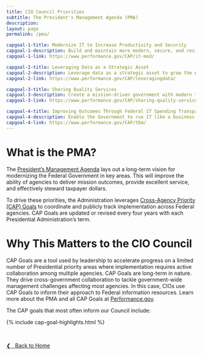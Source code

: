 ```yaml
---
title: CIO Council Priorities
subtitle: The President's Management Agenda (PMA)
description:
layout: page
permalink: /pma/

capgoal-1-title: Modernize IT to Increase Productivity and Security
capgoal-1-description: Build and maintain more modern, secure, and resilient IT to enhance mission delivery and productivity – driving value by increasing efficiencies of Government IT.
capgoal-1-link: https://www.performance.gov/CAP/it-mod/

capgoal-2-title: Leveraging Data as a Strategic Asset
capgoal-2-description: Leverage data as a strategic asset to grow the economy, increase the effectiveness of the Federal Government, facilitate oversight, and promote transparency.
capgoal-2-link: https://www.performance.gov/CAP/leveragingdata/

capgoal-3-title: Sharing Quality Services
capgoal-3-description: Create a mission-driven government with modern technology and services that enable the workforce to better serve the American taxpayer.
capgoal-3-link: https://www.performance.gov/CAP/sharing-quality-services/

capgoal-4-title: Improving Outcomes Through Federal IT Spending Transparency
capgoal-4-description: Enable the Government to run IT like a business, drive innovation & business transformation, improve services to citizens, add cost transparency, and increase accountability.
capgoal-4-link: https://www.performance.gov/CAP/tbm/
---
```


# What is the PMA? #
The [President’s Management Agenda](https://www.performance.gov/PMA/PMA.html) lays out a long-term vision for modernizing the Federal Government in key areas. This will improve the ability of agencies to deliver mission outcomes, provide excellent service, and effectively steward taxpayer dollars.

To drive these priorities, the Administration leverages [Cross-Agency Priority (CAP) Goals](https://www.performance.gov/CAP/overview/) to coordinate and publicly track implementation across Federal agencies. CAP Goals are updated or revised every four years with each Presidential Administration’s term.

# Why This Matters to the CIO Council #
CAP Goals are a tool used by leadership to accelerate progress on a limited number of Presidential priority areas where implementation requires active collaboration among multiple agencies. CAP Goals are long-term in nature. They drive cross-government collaboration to tackle government-wide management challenges affecting most agencies. In this case, CIOs use CAP Goals to inform their approach to Federal information resources. Learn more about the PMA and all CAP Goals at [Performance.gov]( https://www.performance.gov/).

The CAP goals that most often inform our Council include:

  {% include cap-goal-highlights.html %}

&nbsp;

<a href="{{site.baseurl}}">&#10094; &nbsp; Back to Home</a><br>

<!---HIDDEN TEXT IN CASE WE NEED TO REVERT TO PLAIN TEXT FORMAT

### Modernize IT to Increase Productivity and Security ###

**Goal Statement**
The Executive Branch will build and maintain more modern, secure, and resilient information technology (IT) to enhance mission delivery and productivity – driving value by increasing efficiencies of Government IT spending while potentially reducing costs, increasing efficiencies, and enhancing citizen engagement and satisfaction with the services we provide.

[Learn more about the IT Modernization CAP Goal here.](https://www.performance.gov/CAP/it-mod/)

### Leveraging Data as a Strategic Asset ###

**Goal Statement**
Leverage data as a strategic asset to grow the economy, increase the effectiveness of the Federal Government, facilitate oversight, and promote transparency.

[Learn more about the Data, Accountability and Transparency CAP Goal here.](https://www.performance.gov/CAP/leveragingdata/)

### Sharing Quality Services ###

**Goal Statement**
To create a mission-driven government with modern technology and services that enable the workforce to better serve the American taxpayer.

[Learn more about Sharing Quality Goals CAP Goal here.](https://www.performance.gov/CAP/sharing-quality-services/)

### Improving Outcomes Through Federal IT Spending Transparency ###

**Goal Statement**
This goal will improve business, financial, and acquisition outcomes; enable Federal executives to make data-driven decisions and analyze trade-offs between cost, quality, and value of IT investments; reduce agency burden for reporting IT budget, spend, and performance data by automating the use of authoritative data sources; and enable IT benchmarking across Federal Government agencies and with other public and private sector organizations.

[Learn more about the Federal IT Spending Transparency CAP Goal here.](https://www.performance.gov/CAP/tbm/)
-->
